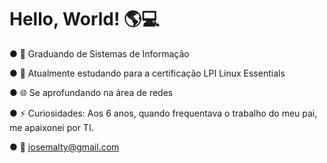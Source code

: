 
# Hello, World! 🌎💻

● 📖 Graduando de Sistemas de Informação

● 🐧 Atualmente estudando para a certificação LPI Linux Essentials

● 🌐 Se aprofundando na área de redes

● ⚡ Curiosidades: Aos 6 anos, quando frequentava o trabalho do meu pai, me apaixonei por TI.

● 📨 josemalty@gmail.com

